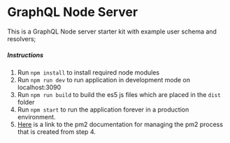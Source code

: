 # GraphQL Node Server
This is a GraphQL Node server starter kit with example user schema and resolvers;

##### Instructions
1. Run `npm install` to install required node modules
2. Run `npm run dev` to run application in development mode on localhost:3090
3. Run `npm run build` to build the es5 js files which are placed in the `dist` folder
4. Run `npm start` to run the application forever in a production environment.
5. [Here][1] is a link to the pm2 documentation for managing the pm2 process that is created from step 4.

[1]: https://github.com/Unitech/pm2
